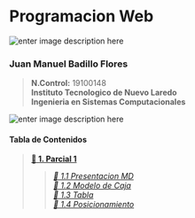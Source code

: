 # Programacion Web
![enter image description here](https://i.imgur.com/gU9NRHL.png)
 ###  **Juan Manuel Badillo Flores**

>    **N.Control:** 19100148 \
>    **Instituto Tecnologico de Nuevo Laredo**\
>    **Ingenieria en Sistemas Computacionales**

![enter image description here](https://i.imgur.com/9KxHyxj.png)
 ####  **Tabla de Contenidos**
>    **[🔷 1. Parcial 1](https://github.com/JuanBadillo/BadilloF/tree/main/Parcial1)** 
>>    *[🔹 1.1 Presentacion MD](https://github.com/JuanBadillo/BadilloF/tree/main/Parcial1/Presentacion)*\
>>    *[🔹 1.2 Modelo de Caja](https://github.com/JuanBadillo/BadilloF/tree/main/Parcial1/ModeloDeCaja)*\
>>    *[🔹 1.3 Tabla](https://github.com/JuanBadillo/BadilloF/tree/main/Parcial1/Tabla)*\
>>    *[🔹 1.4 Posicionamiento](https://github.com/JuanBadillo/BadilloF/tree/main/Parcial1/Posicionamiento)*